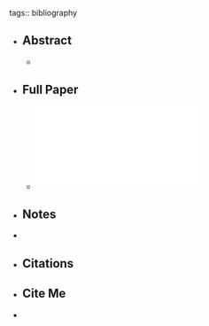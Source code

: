 tags:: bibliography

- ## Abstract
	-
- ## Full Paper
	- ![local copy](../assets/Exploring_Factors_Influencing_the_Satisfaction_of_Adult_Software_Engineering_Students_with_Teamwork_in_Distance_Education_1700236481550_0.pdf)
- ## Notes
-
- ## Citations
- ## Cite Me
-